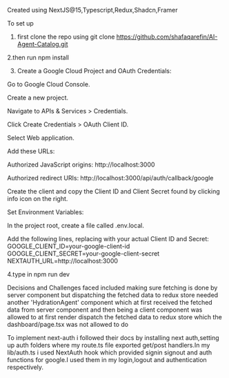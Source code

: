 Created using NextJS@15,Typescript,Redux,Shadcn,Framer

To set up

1. first clone the repo using git clone https://github.com/shafaqarefin/AI-Agent-Catalog.git

2.then run npm install

3. Create a Google Cloud Project and OAuth Credentials:

Go to Google Cloud Console.

Create a new project.

Navigate to APIs & Services > Credentials.

Click Create Credentials > OAuth Client ID.

Select Web application.

Add these URLs:

Authorized JavaScript origins: http://localhost:3000

Authorized redirect URIs: http://localhost:3000/api/auth/callback/google

Create the client and copy the Client ID and Client Secret found by clicking info icon on the right.

Set Environment Variables:

In the project root, create a file called .env.local.

Add the following lines, replacing with your actual Client ID and Secret:
GOOGLE_CLIENT_ID=your-google-client-id
GOOGLE_CLIENT_SECRET=your-google-client-secret
NEXTAUTH_URL=http://localhost:3000

4.type in npm run dev

Decisions and Challenges faced included making sure fetching is done by server component but dispatching the fetched data to redux store needed another 'HydrationAgent' component which at first received the fetched data from server component and then being a client component was allowed to at first render dispatch the fetched data to redux store which the dashboard/page.tsx was not allowed to do

To implement next-auth i followed their docs by installing next auth,setting up auth folders where my route.ts file exported get/post handlers.In my lib/auth.ts i used NextAuth hook which provided signin signout and auth functions for google.I used them in my login,logout and authentication respectively.
